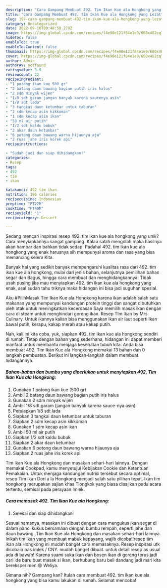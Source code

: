 ```yaml
---
description: "Cara Gampang Membuat 492. Tim Ikan Kue ala Hongkong yang Lezat"
title: "Cara Gampang Membuat 492. Tim Ikan Kue ala Hongkong yang Lezat"
slug: 197-cara-gampang-membuat-492-tim-ikan-kue-ala-hongkong-yang-lezat
category: Uncategorized
date: 2022-09-16T09:48:50.279Z
image: https://img-global.cpcdn.com/recipes/f4e98e121f84e1e9/680x482cq70/492-tim-ikan-kue-ala-hongkong-foto-resep-utama.jpg
hideToc: false
enableToc: true
enableTocContent: false
thumbnail: https://img-global.cpcdn.com/recipes/f4e98e121f84e1e9/680x482cq70/492-tim-ikan-kue-ala-hongkong-foto-resep-utama.jpg
cover: https://img-global.cpcdn.com/recipes/f4e98e121f84e1e9/680x482cq70/492-tim-ikan-kue-ala-hongkong-foto-resep-utama.jpg
author: Admin
authorAv: notfound
ratingvalue: 3.9
reviewcount: 22
recipeingredient:
- "1 potong ikan kue 500 gr"
- "2 batang daun bawang bagian putih iris halus"
- "2 sdm minyak wijen"
- "1/8 sdt garam jangan banyak karena saucenya asin"
- "1/8 sdt lada"
- "3 tangkai daun ketumbar untuk taburan"
- "2 sdm kecap asin kikkoman"
- "1 sdm kecap asin ikan"
- "50 ml air putih"
- "1/2 sdt kaldu bubuk"
- "2 akar daun ketumbar"
- "6 potong daun bawang warna hijaunya aja"
- "2 ruas jahe iris korek api"
recipeinstructions:

- "Sudah jadi dan siap dihidangkan!"
categories:
- Resep
tags:
- 492
- tim
- ikan

katakunci: 492 tim ikan 
nutrition: 196 calories
recipecuisine: Indonesian
preptime: "PT22M"
cooktime: "PT49M"
recipeyield: "1"
recipecategory: Dessert

---
```





Sedang mencari inspirasi resep 492. tim ikan kue ala hongkong yang unik? Cara menyiapkannya sangat gampang. Kalau salah mengolah maka hasilnya akan hambar dan bahkan tidak sedap. Padahal 492. tim ikan kue ala hongkong yang enak harusnya sih mempunyai aroma dan rasa yang bisa memancing selera Kita.





Banyak hal yang sedikit banyak mempengaruhi kualitas rasa dari 492. tim ikan kue ala hongkong, mulai dari jenis bahan, selanjutnya pemilihan bahan segar dan Bagus, hingga cara membuat dan menghidangkannya. Tidak usah pusing jika mau menyiapkan 492. tim ikan kue ala hongkong yang enak,      asal sudah tahu triknya maka hidangan ini bisa jadi suguhan spesial.














Aku #PilihMasak Tim Ikan Kue ala Hongkong karena ikan adalah salah satu makanan yang mempunyai kandungan protein tinggi dan sangat dibutuhkan oleh otak untuk meningkatkan kecerdasan Saya memilih masak ikan dengan cara di steam untuk menghindari goreng ikan. Resep TIm Ikan by Mrs Culinary. Untuk ikannya kalian bisa menggunakan ikan air laut seperti Ikan bawal putih, kerapu, kakap merah atau kakap putih.






Nah, kali ini kita coba, yuk, siapkan 492. tim ikan kue ala hongkong sendiri di rumah. Tetap dengan bahan yang sederhana, hidangan ini dapat memberi manfaat untuk membantu menjaga kesehatan tubuh kita. Anda bisa membuat 492. Tim Ikan Kue ala Hongkong memakai 13 bahan dan 0 langkah pembuatan. Berikut ini langkah-langkah dalam membuat hidangannya.

<!--inarticleads1-->

##### Bahan-bahan dan bumbu yang diperlukan untuk menyiapkan 492. Tim Ikan Kue ala Hongkong:

1. Gunakan 1 potong ikan kue (500 gr)
1. Ambil 2 batang daun bawang bagian putih iris halus
1. Gunakan 2 sdm minyak wijen
1. Ambil 1/8 sdt garam (jangan banyak karena sauce-nya asin)
1. Persiapkan 1/8 sdt lada
1. Siapkan 3 tangkai daun ketumbar untuk taburan
1. Siapkan 2 sdm kecap asin kikkoman
1. Gunakan 1 sdm kecap asin ikan
1. Ambil 50 ml air putih
1. Siapkan 1/2 sdt kaldu bubuk
1. Siapkan 2 akar daun ketumbar
1. Gunakan 6 potong daun bawang warna hijaunya aja
1. Siapkan 2 ruas jahe iris korek api


Tim Ikan Kue ala Hongkong dan masakan sehari-hari lainnya. Dengan memakai Cookpad, kamu menyetujui Kebijakan Cookie dan Ketentuan Pemakaian. Untuk menjaga kandungan nutrisi tersebut secara optimal, resep Tim Ikan Dori a la Hongkong menjadi salah satu pilihan tepat. Ikan tim hongkong merupakan sajian khas Tiongkok yang biasa disajikan pada acara tertentu, semisal pada perayaan Imlek. 

<!--inarticleads2-->

##### Cara memasak 492. Tim Ikan Kue ala Hongkong:


1. Selesai dan siap dihidangkan!

Sesuai namanya, masakan ini dibuat dengan cara mengukus ikan segar di dalam panci kukus bersamaan dengan bumbu rempah, seperti jahe dan daun bawang. Tim Ikan Kue ala Hongkong dan masakan sehari-hari lainnya. Inikah tim ikan yang membuat mabuk kepayang, wajib dicoba!!resep tim ikan ala Hongkong ini mudah banget cara memasaknya. Resep inspirasi utk dicobain pas imlek / CNY. mudah banget dibuat. untuk detail resep as usual ada di bawah! Karena suami suka ikan dan bosen ikan di goreng terus jadi cari ide baru buat masak si ikan, berhubung baru beli dandang jadi mari kita bereksperimen 😄 Weliya. 

Gimana nih? Gampang kan? Itulah cara membuat 492. tim ikan kue ala hongkong yang bisa kamu lakukan di rumah. Selamat mencoba!
